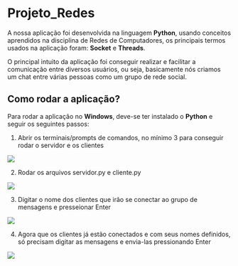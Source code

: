 # Projeto_Redes

<p>A nossa aplicação foi desenvolvida na linguagem <b>Python</b>, usando conceitos aprendidos na disciplina de Redes de Computadores, os principais termos usados na aplicação foram: <b>Socket</b> e <b>Threads</b>.</p>

<p>O principal intuito da aplicação foi conseguir realizar e facilitar a comunicação entre diversos usuários, ou seja, basicamente nós criamos um chat entre várias pessoas como um grupo de rede social.</p>

## Como rodar a aplicação?

<p>Para rodar a aplicação no <b>Windows</b>, deve-se ter instalado o <b>Python</b> e seguir os seguintes passos:</p>

1. Abrir os terminais/prompts de comandos, no mínimo 3 para conseguir rodar o servidor e os clientes
<img src="https://cdn.discordapp.com/attachments/886361612125085716/998258724034592878/unknown.png">

2. Rodar os arquivos servidor.py e cliente.py
<img src="https://cdn.discordapp.com/attachments/886361612125085716/998260401659719680/unknown.png">

3. Digitar o nome dos clientes que irão se conectar ao grupo de mensagens e presseionar Enter
<img src="https://cdn.discordapp.com/attachments/886361612125085716/998263058260578334/unknown.png">

4. Agora que os clientes já estão conectados e com seus nomes definidos, só precisam digitar as mensagens e envia-las pressionando Enter
<img src="https://cdn.discordapp.com/attachments/886361612125085716/998263942340169848/unknown.png">
